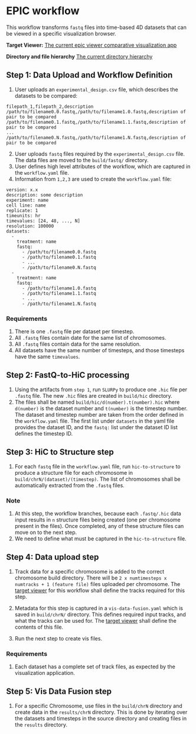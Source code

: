 # EPIC workflow

This workflow transforms `fastq` files into time-based 4D datasets that can be viewed in a 
specific visualization browser.

**Target Viewer:** [The current epic viewer comparative visualization app](https://github.com/epicsuite/epicview/tree/main/compare)

**Directory and file hierarchy** [The current directory hierarchy](hierarchy.md)

## Step 1: Data Upload and Workflow Definition

1. User uploads an `experimental_design.csv` file, which describes the datasets to be compared:

```
filepath_1,filepath_2,description
/path/to/filename0.0.fastq,/path/to/filename1.0.fastq,description of pair to be compared
/path/to/filename0.1.fastq,/path/to/filename1.1.fastq,description of pair to be compared
...
/path/to/filename0.N.fastq,/path/to/filename1.N.fastq,description of pair to be compared

```
2. User uploads `fastq` files required by the `experimental_design.csv` file. The data files are moved to the `build/fastq/` directory. 
3. User defines high level attributes of the workflow, which are captured in the `workflow.yaml` file. 
4. Information from `1,2,3` are used to create the `workflow.yaml` file:

```
version: x.x
description: some description
experiment: name
cell line: name
replicate: 1
timeunits: hr
timevalues: [24, 48, ..., N]
resolution: 100000
datasets:
  -
    treatment: name
    fastq:
      - /path/to/filename0.0.fastq
      - /path/to/filename0.1.fastq
      - ...
      - /path/to/filename0.N.fastq
  -
    treatment: name
    fastq:
      - /path/to/filename1.0.fastq
      - /path/to/filename1.1.fastq
      - ...
      - /path/to/filename1.N.fastq
```


### Requirements

1. There is one `.fastq` file per dataset per timestep.
1. All `.fastq` files contain date for the same list of chromosomes.
2. All `.fastq` files contain data for the same resolution. 
3. All datasets have the same number of timesteps, and those timesteps have the
   same `timevalues`.

## Step 2: FastQ-to-HiC processing

1. Using the artifacts from `step 1`, run `SLURPy` to produce one `.hic` file
   per `.fastq` file. The new `.hic` files are created in `build/hic`
   directory.
2. The files shall be named `build/hic/d(number).t(number).hic` where
   `d(number)` is the dataset number and `t(number)` is the timestep number.
   The dataset and timestep number are taken from the order defined in the
   `workflow.yaml` file. The first list under `datasets` in the yaml file
   provides the dataset ID, and the `fastq:` list under the dataset ID list
   defines the timestep ID.


## Step 3: HiC to Structure step

1. For each `fastq` file in the `workflow.yaml` file, run `hic-to-structure` to
   produce a structure file for each chromosome in
   `build/chrN/(dataset)/(timestep)`. The list of chromosomes shall be
   automatically extracted from the `.fastq` files.

### Note

1. At this step, the workflow branches, because each `.fastq/.hic` data input
   results in `n` structure files being created (one per chromosome present in
   the files). Once completed, any of these structure files can move on to the
   next step.
2. We need to define what must be captured in the `hic-to-structure` file. 

## Step 4: Data upload step

1. Track data for a specific chromosome is added to the correct chromosome
   build directory. There will be `2 x numtimesteps x numtracks + 1 (feature
   file)` files uploaded per chromosome. The [target
   viewer](https://github.com/epicsuite/epicview/tree/main/compare) for this
   workflow shall define the tracks required for this step.

2. Metadata for this step is captured in a `vis-data-fusion.yaml` which is
   saved in `build/chrN/` directory. This defines required input tracks, and
   what the tracks can be used for. The [target
   viewer](https://github.com/epicsuite/epicview/tree/main/compare) shall
   define the contents of this file.

3. Run the next step to create vis files.

### Requirements

1. Each dataset has a complete set of track files, as expected by the
   visualization application. 

## Step 5: Vis Data Fusion step

1. For a specific Chromosome, use files in the `build/chrN` directory and
   create data in the `results/chrN` directory. This is done by iterating over
   the datasets and timesteps in the source directory and creating files in the
   `results` directory.

